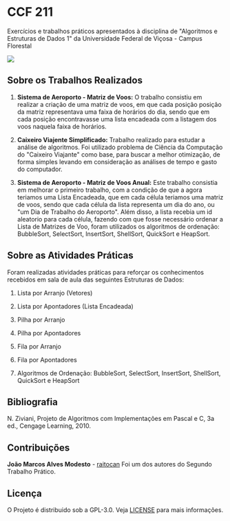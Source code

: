# CCF 211

Exercícios e trabalhos práticos apresentados à disciplina de "Algoritmos e Estruturas de Dados 1" da Universidade Federal de Viçosa - Campus Florestal

![](<https://i.pinimg.com/originals/31/4c/e5/314ce51d9e1ede7d8312f967994d72a5.png>)



## Sobre os Trabalhos Realizados

1. **Sistema de Aeroporto - Matriz de Voos:** O trabalho consistiu em realizar a criação de uma matriz de voos, em que cada posição posição da matriz representava uma faixa de horários do dia, sendo que em cada posição encontravasse uma lista encadeada com a listagem dos voos naquela faixa de horários.

2. **Caixeiro Viajente Simplificado:** Trabalho realizado para estudar a análise de algoritmos. Foi utilizado problema de Ciência da Computação do "Caixeiro Viajante"  como base, para buscar a melhor otimização, de forma simples levando em consideração as análises de tempo e gasto do computador.

3. **Sistema de Aeroporto - Matriz de Voos Anual:** Este trabalho consistia em melhorar o primeiro trabalho, com a condição de que a agora teriamos uma Lista Encadeada, que em cada célula teriamos uma matriz de voos, sendo que cada célula da lista representa um dia do ano, ou "um Dia de Trabalho do Aeroporto". Além disso, a lista recebia um id aleatorio para cada célula, fazendo com que fosse necessário ordenar a Lista de Matrizes de Voo, foram utilizados os algoritmos de ordenação: BubbleSort, SelectSort, InsertSort, ShellSort, QuickSort e HeapSort.

   #####  

## Sobre as Atividades Práticas

Foram realizadas atividades práticas para reforçar os conhecimentos recebidos em sala de aula das seguintes Estruturas de Dados:

1. Lista por Arranjo (Vetores)

2. Lista por Apontadores (Lista Encadeada)

3. Pilha por Arranjo 

4. Pilha por Apontadores

5. Fila por Arranjo

6. Fila por Apontadores

7. Algoritmos de Ordenação: BubbleSort, SelectSort, InsertSort, ShellSort, QuickSort e HeapSort

   

## Bibliografia

 N. Ziviani, Projeto de Algoritmos com Implementações em Pascal e C, 3a ed., Cengage Learning, 2010.

## Contribuições 

**João Marcos Alves Modesto** - [raitocan](https://github.com/raitocan)  Foi um dos autores do Segundo Trabalho Prático.

## Licença

O Projeto é distribuido sob a GPL-3.0.
Veja [LICENSE](https://github.com/Estelamb/CCF211/blob/master/LICENSE) para mais informações.

